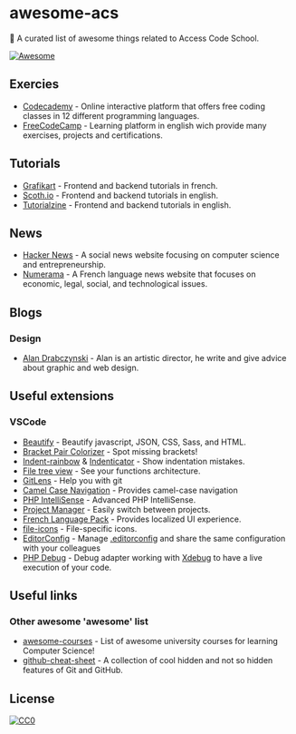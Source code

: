 # awesome-acs
:closed_book: A curated list of awesome things related to Access Code School.

[![Awesome](https://awesome.re/badge.svg)](https://awesome.re)

## Exercies

- [Codecademy](https://www.codecademy.com/) - Online interactive platform that offers free coding classes in 12 different programming languages.
- [FreeCodeCamp](https://www.freecodecamp.org) - Learning platform in english wich provide many exercises, projects and certifications.

## Tutorials

- [Grafikart](https://www.grafikart.fr/) - Frontend and backend tutorials in french.
- [Scoth.io](https://scotch.io/) - Frontend and backend tutorials in english.
- [Tutorialzine](https://tutorialzine.com/) - Frontend and backend tutorials in english.

## News

- [Hacker News](https://news.ycombinator.com/) - A social news website focusing on computer science and entrepreneurship.
- [Numerama](https://www.numerama.com/) - A French language news website that focuses on economic, legal, social, and technological issues.

## Blogs

### Design 

- [Alan Drabczynski](http://alan-drabczynski.fr/) - Alan is an artistic director, he write and give advice about graphic and web design.


## Useful extensions

### VSCode

- [Beautify](https://marketplace.visualstudio.com/items?itemName=HookyQR.beautify) - Beautify javascript, JSON, CSS, Sass, and HTML.
- [Bracket Pair Colorizer](https://marketplace.visualstudio.com/items?itemName=CoenraadS.bracket-pair-colorizer) - Spot missing brackets!
- [Indent-rainbow](https://marketplace.visualstudio.com/items?itemName=oderwat.indent-rainbow) & [Indenticator](https://marketplace.visualstudio.com/items?itemName=SirTori.indenticator) - Show indentation mistakes. 
- [File tree view](https://marketplace.visualstudio.com/items?itemName=DaGhostman.vs-treeview) - See your functions architecture.
- [GitLens](https://marketplace.visualstudio.com/items?itemName=eamodio.gitlens) - Help you with git
- [Camel Case Navigation](https://marketplace.visualstudio.com/items?itemName=maptz.camelcasenavigation) - Provides camel-case navigation
- [PHP IntelliSense](https://marketplace.visualstudio.com/items?itemName=felixfbecker.php-intellisense) - Advanced PHP IntelliSense.
- [Project Manager](https://marketplace.visualstudio.com/items?itemName=alefragnani.project-manager) - Easily switch between projects.
- [French Language Pack](https://marketplace.visualstudio.com/items?itemName=MS-CEINTL.vscode-language-pack-fr) - Provides localized UI experience.
- [file-icons](https://marketplace.visualstudio.com/items?itemName=file-icons.file-icons) - File-specific icons.
- [EditorConfig](https://marketplace.visualstudio.com/items?itemName=EditorConfig.EditorConfig) - Manage [.editorconfig](https://editorconfig.org/) and share the same configuration with your colleagues
- [PHP Debug](https://marketplace.visualstudio.com/items?itemName=felixfbecker.php-debug) - Debug adapter working with [Xdebug](https://xdebug.org/) to have a live execution of your code.

## Useful links

### Other awesome 'awesome' list

- [awesome-courses](https://github.com/prakhar1989/awesome-courses) - List of awesome university courses for learning Computer Science!
- [github-cheat-sheet](https://github.com/tiimgreen/github-cheat-sheet) - A collection of cool hidden and not so hidden features of Git and GitHub.

## License

[![CC0](http://mirrors.creativecommons.org/presskit/buttons/88x31/svg/cc-zero.svg)](https://creativecommons.org/publicdomain/zero/1.0/)
